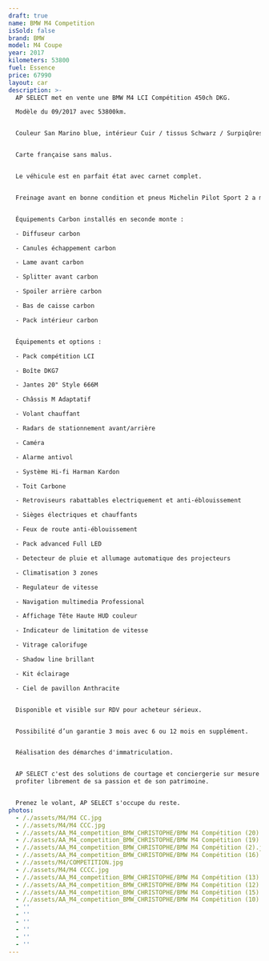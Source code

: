 ```yaml
---
draft: true
name: BMW M4 Competition
isSold: false
brand: BMW
model: M4 Coupe
year: 2017
kilometers: 53800
fuel: Essence
price: 67990
layout: car
description: >-
  AP SELECT met en vente une BMW M4 LCI Compétition 450ch DKG.

  Modèle du 09/2017 avec 53800km.


  Couleur San Marino blue, intérieur Cuir / tissus Schwarz / Surpiqûres Blanc.


  Carte française sans malus.


  Le véhicule est en parfait état avec carnet complet.


  Freinage avant en bonne condition et pneus Michelin Pilot Sport 2 a mi usure.


  Équipements Carbon installés en seconde monte :

  - Diffuseur carbon

  - Canules échappement carbon

  - Lame avant carbon

  - Splitter avant carbon

  - Spoiler arrière carbon

  - Bas de caisse carbon

  - Pack intérieur carbon


  Équipements et options :

  - Pack compétition LCI

  - Boîte DKG7

  - Jantes 20" Style 666M

  - Châssis M Adaptatif

  - Volant chauffant

  - Radars de stationnement avant/arrière

  - Caméra

  - Alarme antivol

  - Système Hi-fi Harman Kardon

  - Toit Carbone

  - Retroviseurs rabattables electriquement et anti-éblouissement

  - Sièges électriques et chauffants

  - Feux de route anti-éblouissement

  - Pack advanced Full LED

  - Detecteur de pluie et allumage automatique des projecteurs

  - Climatisation 3 zones

  - Regulateur de vitesse

  - Navigation multimedia Professional

  - Affichage Tête Haute HUD couleur

  - Indicateur de limitation de vitesse

  - Vitrage calorifuge

  - Shadow line brillant

  - Kit éclairage

  - Ciel de pavillon Anthracite


  Disponible et visible sur RDV pour acheteur sérieux.


  Possibilité d’un garantie 3 mois avec 6 ou 12 mois en supplément.


  Réalisation des démarches d'immatriculation.


  AP SELECT c'est des solutions de courtage et conciergerie sur mesure pour
  profiter librement de sa passion et de son patrimoine.


  Prenez le volant, AP SELECT s'occupe du reste.
photos:
  - /./assets/M4/M4 CC.jpg
  - /./assets/M4/M4 CCC.jpg
  - /./assets/AA_M4_competition_BMW_CHRISTOPHE/BMW M4 Compétition (20).jpg
  - /./assets/AA_M4_competition_BMW_CHRISTOPHE/BMW M4 Compétition (19).jpg
  - /./assets/AA_M4_competition_BMW_CHRISTOPHE/BMW M4 Compétition (2).jpg
  - /./assets/AA_M4_competition_BMW_CHRISTOPHE/BMW M4 Compétition (16).jpg
  - /./assets/M4/COMPETITION.jpg
  - /./assets/M4/M4 CCCC.jpg
  - /./assets/AA_M4_competition_BMW_CHRISTOPHE/BMW M4 Compétition (13).jpg
  - /./assets/AA_M4_competition_BMW_CHRISTOPHE/BMW M4 Compétition (12).jpg
  - /./assets/AA_M4_competition_BMW_CHRISTOPHE/BMW M4 Compétition (15).jpg
  - /./assets/AA_M4_competition_BMW_CHRISTOPHE/BMW M4 Compétition (10).jpg
  - ''
  - ''
  - ''
  - ''
  - ''
  - ''
---
```






